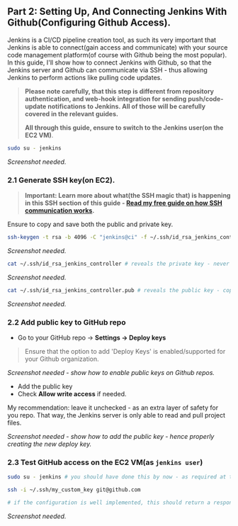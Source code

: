 ## Part 2: Setting Up, And Connecting Jenkins With Github(Configuring Github Access).

Jenkins is a CI/CD pipeline creation tool, as such its very important that Jenkins is able to connect(gain access and communicate) with your source code management platform(of course with Github being the most popular). In this guide, I'll show how to connect Jenkins with Github, so that the Jenkins server and Github can communicate via SSH - thus allowing Jenkins to perform actions like pulling code updates.

> **Please note carefully, that this step is different from repository authentication, and web-hook integration for sending push/code-update notifications to Jenkins. All of those will be carefully covered in the relevant guides.**
>
> **All through this guide, ensure to switch to the Jenkins user(on the EC2 VM)**.

```bash
sudo su - jenkins
```

_Screenshot needed._

### 2.1 Generate SSH key(on EC2).

> **Important: Learn more about what(the SSH magic that) is happening in this SSH section of this guide - [Read my free guide on how SSH communication works](https://github.com/Okpainmo/aws-cloud-survival-kit/blob/main/tutorials/SSH_communications.md).**

Ensure to copy and save both the public and private key.

```bash
ssh-keygen -t rsa -b 4096 -C "jenkins@ci" -f ~/.ssh/id_rsa_jenkins_controller # creates the keys, abd reveals where to find the public and private keys.
```

_Screenshot needed._

```bash
cat ~/.ssh/id_rsa_jenkins_controller # reveals the private key - never reveal or share this. Except if you wish to delegate the SSH access.
```

_Screenshot needed._


```bash
cat ~/.ssh/id_rsa_jenkins_controller.pub # reveals the public key - copy it.
```

_Screenshot needed._

### 2.2 Add public key to GitHub repo

- Go to your GitHub repo → **Settings → Deploy keys**

> Ensure that the option to add 'Deploy Keys' is enabled/supported for your Github organization.

_Screenshot needed - show how to enable public keys on Github repos._

- Add the public key
- Check **Allow write access** if needed.

My recommendation: leave it unchecked - as an extra layer of safety for you repo. That way, the Jenkins server is only able to read and pull project files.

_Screenshot needed - show how to add the public key - hence properly creating the new deploy key._

### 2.3 Test GitHub access on the EC2 VM(as `jenkins user`)

```bash
sudo su - jenkins # you should have done this by now - as required at the beginning of part 2.
```

```bash
ssh -i ~/.ssh/my_custom_key git@github.com

# if the configuration is well implemented, this should return a response showing some details of the connected repo.
```

_Screenshot needed._

